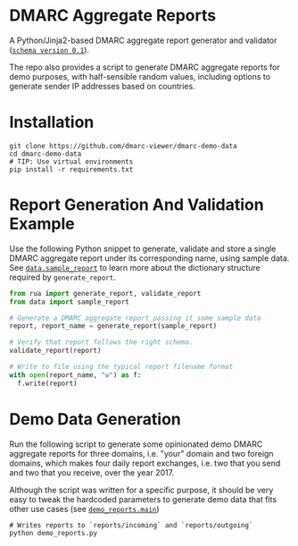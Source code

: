 # DMARC Aggregate Reports

A Python/Jinja2-based DMARC aggregate report generator and validator ([`schema
version 0.1`](https://dmarc.org//dmarc-xml/0.1/rua.xsd)).

The repo also provides a script to generate DMARC aggregate reports for demo
purposes, with half-sensible random values, including options to generate
sender IP addresses based on countries.


# Installation
```shell
git clone https://github.com/dmarc-viewer/dmarc-demo-data
cd dmarc-demo-data
# TIP: Use virtual environments
pip install -r requirements.txt
```


# Report Generation And Validation Example
Use the following Python snippet to generate, validate and store a single DMARC
aggregate report under its corresponding name, using sample data. See
[`data.sample_report`](data.py) to learn more about the dictionary structure
required by `generate_report`.

```python
from rua import generate_report, validate_report
from data import sample_report

# Generate a DMARC aggregate report passing it some sample data
report, report_name = generate_report(sample_report)

# Verify that report follows the right schema.
validate_report(report)

# Write to file using the typical report filename format
with open(report_name, "w") as f:
  f.write(report)
```


# Demo Data Generation

Run the following script to generate some opinionated demo DMARC aggregate
reports for three domains, i.e. "your" domain and two foreign domains, which
makes four daily report exchanges, i.e. two that you send and two that
you receive, over the year 2017.

Although the script was written for a specific purpose, it should be very easy
to tweak the hardcoded parameters to generate demo data that fits other use
cases (see [`demo_reports.main`](demo_reports.py))


```shell
# Writes reports to `reports/incoming` and `reports/outgoing`
python demo_reports.py
```
